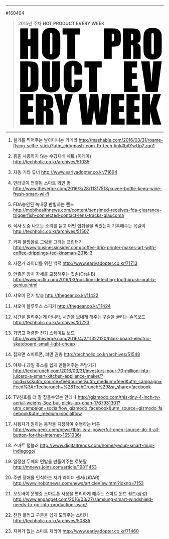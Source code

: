 
---  
#160404  
> 2015년 주차 **HOT PRODUCT EVERY WEEK**  
> ![pic](../image/MAIN.png)  

---  

1. 셀카를 찍어주는 날아다니는 카메라
http://mashable.com/2016/03/31/roame-flying-selfie-stick/?utm_cid=mash-com-fb-tech-link#bAYwUp7.zqq1

2. 흙을 사용하지 않는 수경재배 세트 (이케아)
http://techholic.co.kr/archives/51035

3. 자동 기타 튜너
http://www.earlyadopter.co.kr/71694

4. 인터넷이 연결된 스마트 와인 병
http://www.theverge.com/2016/3/28/11317518/kuvee-bottle-keep-wine-fresh-smart-wi-fi

5. FDA승인된 녹내장 판별하는 렌즈
http://mobihealthnews.com/content/sensimed-receives-fda-clearance-triggerfish-connected-contact-lens-tracks-glaucoma

6. 식사 도중 나오는 소리를 듣고 어떤 섭취물을 먹었는지 기록해주는 목걸이
http://techholic.co.kr/archives/51507

7. 커피 물방을로 그림을 그리는 프린터기
http://www.businessinsider.com/coffee-drip-printer-makes-art-with-coffee-drippings-ted-kinsman-2016-3

8. 자전거 라이더를 위한 백팩
http://www.earlyadopter.co.kr/71713

9. 안좋은 양치 자세를 교정해주는 칫솔(Oral-B)
http://www.psfk.com/2016/03/position-detecting-toothbrush-oral-b-genius.html

10. 샤오미 전기 밥솥
http://thegear.co.kr/11422

11. 샤오미 블루투스 스피커
http://thegear.co.kr/11424

12. 시간을 알려주는게 아니라,
시간을 보내게 해주는 구슬을 굴리는 손목보드
http://techholic.co.kr/archives/51223

13. 가볍고 저렴한 전기 스케이트 보드
http://www.theverge.com/2016/4/2/11327120/blink-board-electric-skateboard-small-light-cheap

14. 접으면 스마트폰, 펴면 권총
http://techholic.co.kr/archives/51548

15. 야채나 과일 쥬스를 쉽게 만들어주는 주방기기
http://techcrunch.com/2016/03/31/investors-pour-70-million-into-juicero-a-smart-kitchen-appliance-maker/?ncid=rss&utm_source=feedburner&utm_medium=feed&utm_campaign=Feed%3A+Techcrunch+%28TechCrunch%29&sr_share=facebook

16. TV신호를 더 잘 잡을수있는 안테나
http://gizmodo.com/this-tiny-4-inch-tv-aerial-weighs-3oz-but-picks-up-chan-1767931301?utm_campaign=socialflow_gizmodo_facebook&utm_source=gizmodo_facebook&utm_medium=socialflow

17. 사용자가 원하는 동작을 지정하여 수행하는 버튼
http://www.geek.com/news/1btn-is-a-powerful-open-source-do-it-all-button-for-the-internet-1651036/

18. 스마트 텀블러
http://www.digitaltrends.com/home/yecup-smart-mug-indiegogo/

19. 일정한 두께의 면발을 만들어주는 로봇팔
http://mnews.joins.com/article/19811453

20. 주변 장애물 인식하는 저가 라이더 센서(LiDAR)
http://www.irobotnews.com/news/articleView.html?idxno=7153

21. 오토바이 운행중 스마트폰 사용을 편리하게 해주는 스마트 윈드 쉴드(삼성)
http://www.engadget.com/2016/03/27/samsung-smart-windshield-needs-to-go-into-production-asap/

22. 전원 플러그 구분을 쉽게 도와주는 스티커
http://techholic.co.kr/archives/50835

23. 지퍼가 없는 스마트 캐리어
http://www.earlyadopter.co.kr/71460
